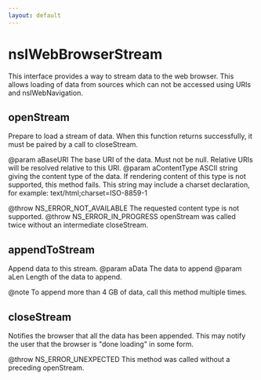 ```yaml
---
layout: default
---
```


# nsIWebBrowserStream #

This interface provides a way to stream data to the web browser. This allows
loading of data from sources which can not be accessed using URIs and
nsIWebNavigation.


## openStream ##

Prepare to load a stream of data. When this function returns successfully,
it must be paired by a call to closeStream.

@param aBaseURI
       The base URI of the data. Must not be null. Relative
       URIs will be resolved relative to this URI.
@param aContentType
       ASCII string giving the content type of the data. If rendering
       content of this type is not supported, this method fails.
       This string may include a charset declaration, for example:
       text/html;charset=ISO-8859-1

@throw NS_ERROR_NOT_AVAILABLE
       The requested content type is not supported.
@throw NS_ERROR_IN_PROGRESS
       openStream was called twice without an intermediate closeStream.


## appendToStream ##

Append data to this stream.
@param aData The data to append
@param aLen  Length of the data to append.

@note To append more than 4 GB of data, call this method multiple times.


## closeStream ##

Notifies the browser that all the data has been appended. This may notify
the user that the browser is "done loading" in some form.

@throw NS_ERROR_UNEXPECTED
       This method was called without a preceding openStream.

